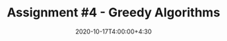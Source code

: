 ---
type: assignment
date: 2020-10-17T4:00:00+4:30
title: 'Assignment #4 - Greedy Algorithms'
pdf: /static_files/assignments/assignment4.pdf
attachment: /static_files/assignments/A4.zip
#solutions: /static_files/assignments
due: 2020-10-31T23:59:00+3:30
---